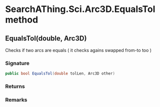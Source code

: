 # SearchAThing.Sci.Arc3D.EqualsTol method
## EqualsTol(double, Arc3D)
Checks if two arcs are equals ( it checks agains swapped from-to too )

### Signature
```csharp
public bool EqualsTol(double tolLen, Arc3D other)
```
### Returns

### Remarks

